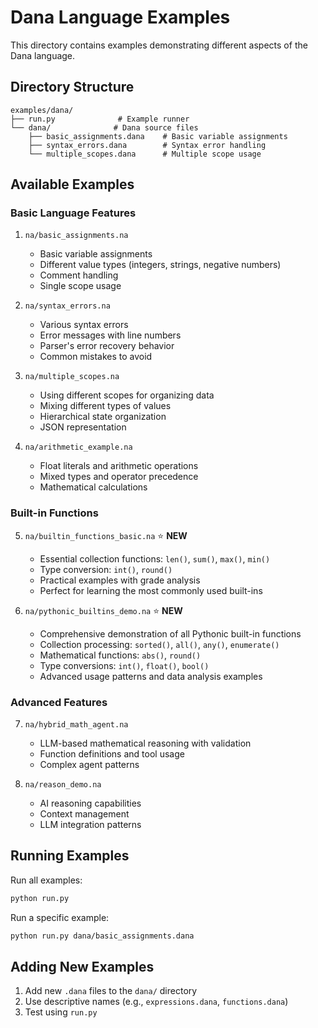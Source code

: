 # Dana Language Examples

This directory contains examples demonstrating different aspects of the Dana language.

## Directory Structure

```
examples/dana/
├── run.py              # Example runner
└── dana/              # Dana source files
    ├── basic_assignments.dana    # Basic variable assignments
    ├── syntax_errors.dana        # Syntax error handling
    └── multiple_scopes.dana      # Multiple scope usage
```

## Available Examples

### Basic Language Features

1. `na/basic_assignments.na`
   - Basic variable assignments
   - Different value types (integers, strings, negative numbers)
   - Comment handling
   - Single scope usage

2. `na/syntax_errors.na`
   - Various syntax errors
   - Error messages with line numbers
   - Parser's error recovery behavior
   - Common mistakes to avoid

3. `na/multiple_scopes.na`
   - Using different scopes for organizing data
   - Mixing different types of values
   - Hierarchical state organization
   - JSON representation

4. `na/arithmetic_example.na`
   - Float literals and arithmetic operations
   - Mixed types and operator precedence
   - Mathematical calculations

### Built-in Functions

5. `na/builtin_functions_basic.na` ⭐ **NEW**
   - Essential collection functions: `len()`, `sum()`, `max()`, `min()`
   - Type conversion: `int()`, `round()`
   - Practical examples with grade analysis
   - Perfect for learning the most commonly used built-ins

6. `na/pythonic_builtins_demo.na` ⭐ **NEW**
   - Comprehensive demonstration of all Pythonic built-in functions
   - Collection processing: `sorted()`, `all()`, `any()`, `enumerate()`
   - Mathematical functions: `abs()`, `round()`
   - Type conversions: `int()`, `float()`, `bool()`
   - Advanced usage patterns and data analysis examples

### Advanced Features

7. `na/hybrid_math_agent.na`
   - LLM-based mathematical reasoning with validation
   - Function definitions and tool usage
   - Complex agent patterns

8. `na/reason_demo.na`
   - AI reasoning capabilities
   - Context management
   - LLM integration patterns

## Running Examples

Run all examples:
```bash
python run.py
```

Run a specific example:
```bash
python run.py dana/basic_assignments.dana
```

## Adding New Examples

1. Add new `.dana` files to the `dana/` directory
2. Use descriptive names (e.g., `expressions.dana`, `functions.dana`)
3. Test using `run.py`

